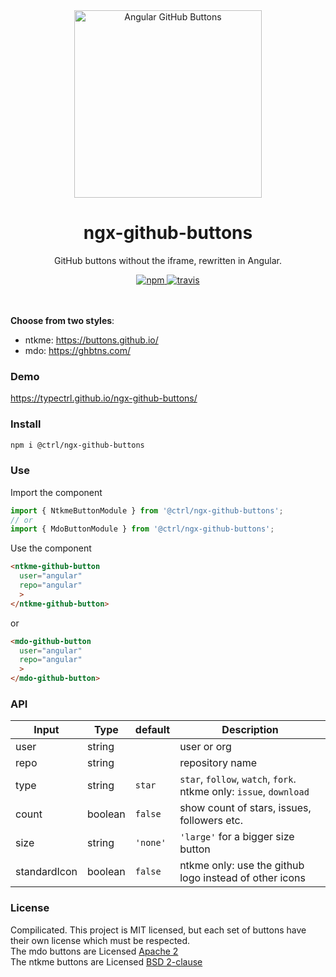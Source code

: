 <div align="center">
  <img src="https://raw.githubusercontent.com/typectrl/ngx-github-buttons/master/src/assets/share.png" width="300" alt="Angular GitHub Buttons">
  <br>
  <h1>ngx-github-buttons</h1>
  <p>GitHub buttons without the iframe, rewritten in Angular.</p>
  <a href="https://www.npmjs.com/package/@ctrl/ngx-github-buttons">
    <img src="https://img.shields.io/npm/v/@ctrl/ngx-github-buttons.svg" alt="npm">
  </a> 
  <a href="https://travis-ci.org/TypeCtrl/ngx-github-buttons">
    <img src="https://travis-ci.org/TypeCtrl/ngx-github-buttons.svg?branch=master" alt="travis"></a> 
</div>
<br>
<br>

__Choose from two styles__:  
- ntkme: https://buttons.github.io/  
- mdo: https://ghbtns.com/  

### Demo
https://typectrl.github.io/ngx-github-buttons/  

### Install
```sh
npm i @ctrl/ngx-github-buttons
```

### Use
Import the component
```ts
import { NtkmeButtonModule } from '@ctrl/ngx-github-buttons';
// or
import { MdoButtonModule } from '@ctrl/ngx-github-buttons';
``` 
Use the component
```html
<ntkme-github-button
  user="angular"
  repo="angular"
  >
</ntkme-github-button>
```  
or  
```html
<mdo-github-button
  user="angular"
  repo="angular"
  >
</mdo-github-button>
```  

### API
| Input        | Type    | default | Description                                                        |
| ------------ | ------- | ------- | ------------------------------------------------------------------ |
| user         | string  |         | user or org                                                        |
| repo         | string  |         | repository name                                                    |
| type         | string  | `star`  | `star`, `follow`, `watch`, `fork`. ntkme only: `issue`, `download` |
| count        | boolean | `false` | show count of stars, issues, followers etc.                        |
| size         | string  | `'none'`| `'large'` for a bigger size button                                 |
| standardIcon | boolean | `false` | ntkme only: use the github logo instead of other icons             |


### License
Compilicated. This project is MIT licensed, but each set of buttons have their own license which must be respected.  
The mdo buttons are Licensed [Apache 2](https://github.com/mdo/github-buttons/blob/master/LICENSE.md)  
The ntkme buttons are Licensed [BSD 2-clause](https://github.com/ntkme/github-buttons/blob/master/LICENSE.md)  
